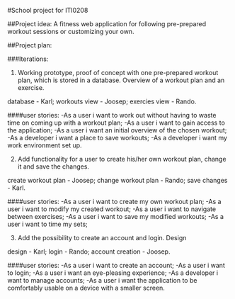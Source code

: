 #School project for ITI0208


##Project idea:
A fitness web application for following pre-prepared workout sessions or customizing your own.


##Project plan:

###Iterations:
1. Working prototype, proof of concept with one pre-prepared workout plan, which is stored in a database. Overview of a workout plan and an exercise.

database - Karl;
workouts view - Joosep;
exercies view - Rando.

####user stories:
-As a user i want to work out without having to waste time on coming up with a workout plan;
-As a user i want to gain access to the application;
-As a user i want an initial overview of the chosen workout;
-As a developer i want a place to save workouts;
-As a developer i want my work environment set up. 

2. Add functionality for a user to create his/her own workout plan, change it and save the changes.

create workout plan - Joosep;
change workout plan - Rando;
save changes - Karl.

####user stories:
-As a user i want to create my own workout plan;
-As a user i want to modify my created workout;
-As a user i want to navigate between exercises;
-As a user i want to save my modified workouts;
-As a user i want to time my sets;

3. Add the possibility to create an account and login. Design

design - Karl;
login - Rando;
account creation - Joosep.

####user stories:
-As a user i want to create an account;
-As a user i want to login;
-As a user i want an eye-pleasing experience;
-As a developer i want to manage accounts;
-As a user i want the application to be comfortably usable on a device with a smaller screen.
